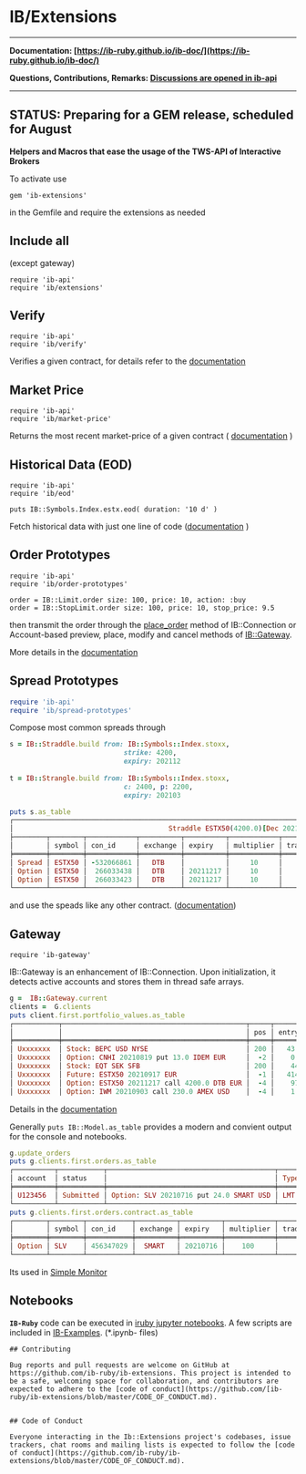 # IB/Extensions

---

__Documentation: [https://ib-ruby.github.io/ib-doc/](https://ib-ruby.github.io/ib-doc/)__  

__Questions, Contributions, Remarks: [Discussions are opened in ib-api](https://github.com/ib-ruby/ib-api/discussions)__

---
__STATUS:  Preparing for a GEM release, scheduled for  August__
---

__Helpers and Macros that ease the usage of the TWS-API of Interactive Brokers__

To activate use
```
gem 'ib-extensions'
```
in the Gemfile and require the extensions as needed

## Include all
(except gateway)
```
require 'ib-api'
require 'ib/extensions'
```

## Verify
```
require 'ib-api'
require 'ib/verify'
```
Verifies a given contract, for details refer to the [documentation](https://ib-ruby.github.io/ib-doc/Verify_contracts.html )

## Market Price
```
require 'ib-api'
require 'ib/market-price'
```
Returns the most recent market-price of a given contract  ( [documentation](https://ib-ruby.github.io/ib-doc/market_price.html) )

## Historical Data (EOD)
```
require 'ib-api'
require 'ib/eod'

puts IB::Symbols.Index.estx.eod( duration: '10 d' )
```
Fetch historical data with just one line of code  ([documentation](https://ib-ruby.github.io/ib-doc/Historical_data.html) )

## Order Prototypes
```
require 'ib-api'
require 'ib/order-prototypes'

order = IB::Limit.order size: 100, price: 10, action: :buy
order = IB::StopLimit.order size: 100, price: 10, stop_price: 9.5
```

then transmit the order through  the [place_order](https://ib-ruby.github.io/ib-doc/order_placement.html)  method of IB::Connection or  Account-based  preview, place, modify and cancel methods of [IB::Gateway](https://ib-ruby.github.io/ib-doc/order_placement.html).

More details in the [documentation](https://ib-ruby.github.io/ib-doc/order_prototypes.html) 


## Spread Prototypes

``` ruby
require 'ib-api'
require 'ib/spread-prototypes'
```

Compose most common spreads through

``` ruby
s = IB::Straddle.build from: IB::Symbols::Index.stoxx, 
                            strike: 4200, 
                            expiry: 202112 
                            
t = IB::Strangle.build from: IB::Symbols::Index.stoxx, 
                            c: 2400, p: 2200, 
                            expiry: 202103 

puts s.as_table
┌─────────────────────────────────────────────────────────────────────────────────────────────────────────────┐
│                                      Straddle ESTX50(4200.0)[Dec 2021]                                      │
├────────┬────────┬────────────┬──────────┬──────────┬────────────┬───────────────┬───────┬────────┬──────────┤
│        │ symbol │ con_id     │ exchange │ expiry   │ multiplier │ trading-class │ right │ strike │ currency │
╞════════╪════════╪════════════╪══════════╪══════════╪════════════╪═══════════════╪═══════╪════════╪══════════╡
│ Spread │ ESTX50 │ -532066861 │   DTB    │          │     10     │               │       │        │   EUR    │
│ Option │ ESTX50 │  266033438 │   DTB    │ 20211217 │     10     │     OESX      │  put  │ 4200.0 │   EUR    │
│ Option │ ESTX50 │  266033423 │   DTB    │ 20211217 │     10     │     OESX      │ call  │ 4200.0 │   EUR    │
└────────┴────────┴────────────┴──────────┴──────────┴────────────┴───────────────┴───────┴────────┴──────────┘
 ```
and use the speads like any other contract. ([documentation](https://ib-ruby.github.io/ib-doc/spreads.html))

## Gateway 
```
require 'ib-gateway'
```
IB::Gateway is an enhancement of IB::Connection. Upon initialization, it detects active accounts and stores them in thread safe arrays. 

``` ruby
g =  IB::Gateway.current
clients =  G.clients
puts client.first.portfolio_values.as_table
┌───────────┬─────────────────────────────────────────────┬─────┬──────────┬──────────┬───────────┬────────────┬──────────┐
│           │                                             │ pos │ entry    │ market   │ value     │ unrealized │ realized │
╞═══════════╪═════════════════════════════════════════════╪═════╪══════════╪══════════╪═══════════╪════════════╪══════════╡
│ Uxxxxxxx  │ Stock: BEPC USD NYSE                        │ 200 │   43.038 │   41.042 │    8208.4 │    -399.17 │          │
│ Uxxxxxxx  │ Option: CNHI 20210819 put 13.0 IDEM EUR     │  -2 │    0.386 │     0.01 │     -9.63 │     376.37 │          │
│ Uxxxxxxx  │ Stock: EQT SEK SFB                          │ 200 │    443.8 │  420.469 │  84093.85 │   -4666.19 │ -1369.02 │
│ Uxxxxxxx  │ Future: ESTX50 20210917 EUR                 │  -1 │   4145.3 │  4098.15 │  -40981.5 │      471.5 │          │
│ Uxxxxxxx  │ Option: ESTX50 20211217 call 4200.0 DTB EUR │  -4 │    97.85 │   99.398 │   -3975.9 │      -61.9 │          │
│ Uxxxxxxx  │ Option: IWM 20210903 call 230.0 AMEX USD    │  -4 │    1.943 │    0.124 │    -49.72 │     727.49 │          │

```
Details in the [documentation](https://ib-ruby.github.io/ib-doc/gateway.html)

Generally `puts IB::Model.as_table` provides a modern and convient output for the console and notebooks.

```ruby
g.update_orders
puts g.clients.first.orders.as_table
┌──────────┬───────────┬─────────────────────────────────────────┬──────┬─────┬────────┬────────┬───────┬────────┐
│ account  │ status    │                                         │ Type │ tif │ action │ amount │ price │ id/fee │
╞══════════╪═══════════╪═════════════════════════════════════════╪══════╪═════╪════════╪════════╪═══════╪════════╡
│ U123456  │ Submitted │ Option: SLV 20210716 put 24.0 SMART USD │ LMT  │ GTC │ sell   │ 5.0    │ 0.98  │ 0      │
└──────────┴───────────┴─────────────────────────────────────────┴──────┴─────┴────────┴────────┴───────┴────────┘
puts g.clients.first.orders.contract.as_table
┌────────┬────────┬───────────┬──────────┬──────────┬────────────┬───────────────┬───────┬────────┬──────────┐
│        │ symbol │ con_id    │ exchange │ expiry   │ multiplier │ trading-class │ right │ strike │ currency │
╞════════╪════════╪═══════════╪══════════╪══════════╪════════════╪═══════════════╪═══════╪════════╪══════════╡
│ Option │ SLV    │ 456347029 │  SMART   │ 20210716 │    100     │      SLV      │  put  │   24.0 │   USD    │
└────────┴────────┴───────────┴──────────┴──────────┴────────────┴───────────────┴───────┴────────┴──────────┘
```
Its used in [Simple Monitor](https://github.com/ib-ruby/simple-monitor)


## Notebooks
**`IB-Ruby`** code can be executed in [iruby jupyter notebooks](https://github.com/SciRuby/iruby). A few scripts are included in [IB-Examples](https://github.com/ib-ruby/ib-examples). (*.ipynb- files)


```
## Contributing

Bug reports and pull requests are welcome on GitHub at https://github.com/ib-ruby/ib-extensions. This project is intended to be a safe, welcoming space for collaboration, and contributors are expected to adhere to the [code of conduct](https://github.com/[ib-ruby/ib-extensions/blob/master/CODE_OF_CONDUCT.md).


## Code of Conduct

Everyone interacting in the Ib::Extensions project's codebases, issue trackers, chat rooms and mailing lists is expected to follow the [code of conduct](https://github.com/ib-ruby/ib-extensions/blob/master/CODE_OF_CONDUCT.md).
